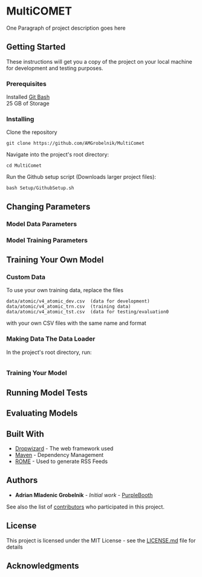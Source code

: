 # MultiCOMET

One Paragraph of project description goes here

## Getting Started

These instructions will get you a copy of the project on your local machine for development and testing purposes. 

### Prerequisites

Installed [Git Bash](https://git-scm.com/downloads)  
25 GB of Storage

### Installing

Clone the repository
```
git clone https://github.com/AMGrobelnik/MultiComet
```
Navigate into the project's root directory:
```
cd MultiComet
```
Run the Github setup script (Downloads larger project files):
```
bash Setup/GithubSetup.sh
```
## Changing Parameters
### Model Data Parameters
### Model Training Parameters
## Training Your Own Model  
### Custom Data  
To use your own training data, replace the files
```
data/atomic/v4_atomic_dev.csv  (data for development)
data/atomic/v4_atomic_trn.csv  (training data)
data/atomic/v4_atomic_tst.csv  (data for testing/evaluation0
```
with your own CSV files with the same name and format
### Making Data The Data Loader  
In the project's root directory, run:
```

```
### Training Your Model  

## Running Model Tests
## Evaluating Models

## Built With

* [Dropwizard](http://www.dropwizard.io/1.0.2/docs/) - The web framework used
* [Maven](https://maven.apache.org/) - Dependency Management
* [ROME](https://rometools.github.io/rome/) - Used to generate RSS Feeds

## Authors

* **Adrian Mladenic Grobelnik** - *Initial work* - [PurpleBooth](https://github.com/PurpleBooth)

See also the list of [contributors](https://github.com/your/project/contributors) who participated in this project.

## License

This project is licensed under the MIT License - see the [LICENSE.md](LICENSE.md) file for details

## Acknowledgments

